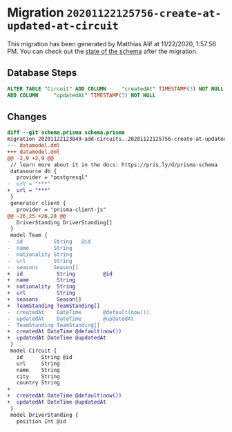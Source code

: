 # Migration `20201122125756-create-at-updated-at-circuit`

This migration has been generated by Matthias Alif at 11/22/2020, 1:57:56 PM.
You can check out the [state of the schema](./schema.prisma) after the migration.

## Database Steps

```sql
ALTER TABLE "Circuit" ADD COLUMN     "createdAt" TIMESTAMP(3) NOT NULL DEFAULT CURRENT_TIMESTAMP,
ADD COLUMN     "updatedAt" TIMESTAMP(3) NOT NULL
```

## Changes

```diff
diff --git schema.prisma schema.prisma
migration 20201122123849-add-circuits..20201122125756-create-at-updated-at-circuit
--- datamodel.dml
+++ datamodel.dml
@@ -2,9 +2,9 @@
 // learn more about it in the docs: https://pris.ly/d/prisma-schema
 datasource db {
   provider = "postgresql"
-  url = "***"
+  url = "***"
 }
 generator client {
   provider = "prisma-client-js"
@@ -26,25 +26,28 @@
   DriverStanding DriverStanding[]
 }
 model Team {
-  id          String   @id
-  name        String
-  nationality String
-  url         String
-  seasons     Season[]
+  id           String         @id
+  name         String
+  nationality  String
+  url          String
+  seasons      Season[]
+  TeamStanding TeamStanding[]
-  createdAt    DateTime       @default(now())
-  updatedAt    DateTime       @updatedAt
-  TeamStanding TeamStanding[]
+  createdAt DateTime @default(now())
+  updatedAt DateTime @updatedAt
 }
 model Circuit {
   id      String @id
   url     String
   name    String
   city    String
   country String
+
+  createdAt DateTime @default(now())
+  updatedAt DateTime @updatedAt
 }
 model DriverStanding {
   position Int @id
```
